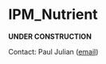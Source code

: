 
<!-- README.md is generated from README.Rmd. Please edit that file -->

# IPM\_Nutrient

<!-- badges: start -->
<!-- badges: end -->

**UNDER CONSTRUCTION**

Contact: Paul Julian ([email](mailto:pjulian@sccf.org))
